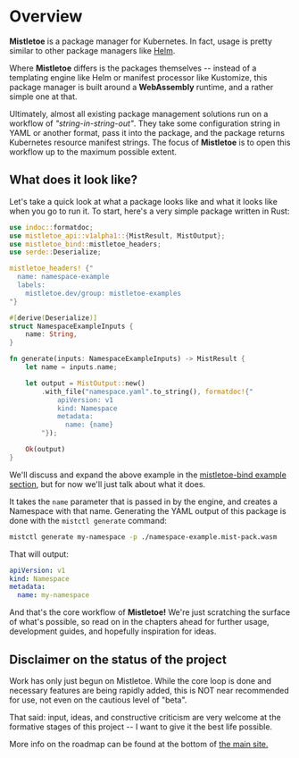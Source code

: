 # Overview

**Mistletoe** is a package manager for Kubernetes.  In fact, usage is pretty similar to other package managers like [Helm](https://helm.sh/).

Where **Mistletoe** differs is the packages themselves -- instead of a templating engine like Helm or manifest processor like Kustomize, this package manager is built around a **WebAssembly** runtime, and a rather simple one at that.

Ultimately, almost all existing package management solutions run on a workflow of *"string-in-string-out"*.  They take some configuration string in YAML or another format, pass it into the package, and the package returns Kubernetes resource manifest strings.  The focus of **Mistletoe** is to open this workflow up to the maximum possible extent.

## What does it look like?

Let's take a quick look at what a package looks like and what it looks like when you go to run it.  To start, here's a very simple package written in Rust:

```rust
use indoc::formatdoc;
use mistletoe_api::v1alpha1::{MistResult, MistOutput};
use mistletoe_bind::mistletoe_headers;
use serde::Deserialize;

mistletoe_headers! {"
  name: namespace-example
  labels:
    mistletoe.dev/group: mistletoe-examples
"}

#[derive(Deserialize)]
struct NamespaceExampleInputs {
    name: String,
}

fn generate(inputs: NamespaceExampleInputs) -> MistResult {
    let name = inputs.name;

    let output = MistOutput::new()
        .with_file("namespace.yaml".to_string(), formatdoc!{"
            apiVersion: v1
            kind: Namespace
            metadata:
              name: {name}
        "});

    Ok(output)
}
```

We'll discuss and expand the above example in the [mistletoe-bind example section](./developers/rust/simple-mistletoe-bind-example.html), but for now we'll just talk about what it does.

It takes the `name` parameter that is passed in by the engine, and creates a Namespace with that name.  Generating the YAML output of this package is done with the `mistctl generate` command:

```sh
mistctl generate my-namespace -p ./namespace-example.mist-pack.wasm
```

That will output:

```yaml
apiVersion: v1
kind: Namespace
metadata:
  name: my-namespace
```

And that's the core workflow of **Mistletoe!**  We're just scratching the surface of what's possible, so read on in the chapters ahead for further usage, development guides, and hopefully inspiration for ideas.

## Disclaimer on the status of the project

Work has only just begun on Mistletoe.  While the core loop is done and necessary features are being rapidly added, this is NOT near recommended for use, not even on the cautious level of "beta".

That said: input, ideas, and constructive criticism are very welcome at the formative stages of this project -- I want to give it the best life possible.

More info on the roadmap can be found at the bottom of [the main site.](https://mistletoe.dev)
